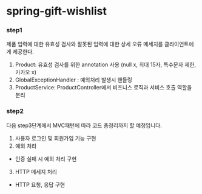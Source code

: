 # spring-gift-wishlist


### step1
제품 입력에 대한 유효성 검사와 잘못된 입력에 대한 상세 오류 메세지를 클라이언트에게 제공한다.

1. Product: 유효성 검사를 위한 annotation 사용 (null x, 최대 15자, 특수문자 제한, 카카오 x)
2. GlobalExceptionHandler : 예외처리 발생시 핸들링
3. ProductService: ProductController에서 비즈니스 로직과 서비스 호출 역할을 분리

### step2
다음 step3단계에서 MVC패턴에 따라 코드 총정리까지 할 예정입니다. 

1. 사용자 로그인 및 회원가입 기능 구현
2. 예외 처리 
- 인증 실패 시 예외 처리 구현
3. HTTP 메세지 처리
- HTTP 요청, 응답 구현 